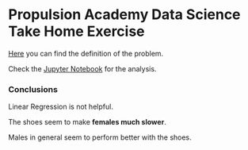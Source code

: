 # Propulsion Academy Data Science Take Home Exercise

[Here](problem.md) you can find the definition of the problem.

Check the [Jupyter Notebook](propulsion.ipynb) for the analysis.

### Conclusions

Linear Regression is not helpful.

The shoes seem to make **females much slower**.

Males in general seem to perform better with the shoes.
